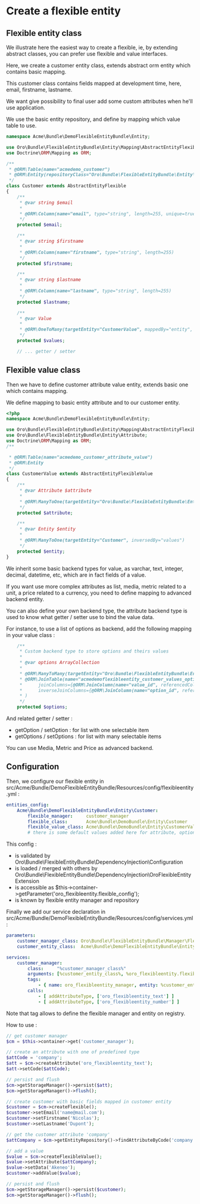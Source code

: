 Create a flexible entity
========================

Flexible entity class
---------------------

We illustrate here the easiest way to create a flexible, ie, by extending abstract classes, you can prefer use flexible and value interfaces.

Here, we create a customer entity class, extends abstract orm entity which contains basic mapping.

This customer class contains fields mapped at development time, here, email, firstname, lastname.

We want give possibility to final user add some custom attributes when he'll use application.

We use the basic entity repository, and define by mapping which value table to use. 

```php
namespace Acme\Bundle\DemoFlexibleEntityBundle\Entity;

use Oro\Bundle\FlexibleEntityBundle\Entity\Mapping\AbstractEntityFlexible;
use Doctrine\ORM\Mapping as ORM;

/**
 * @ORM\Table(name="acmedemo_customer")
 * @ORM\Entity(repositoryClass="Oro\Bundle\FlexibleEntityBundle\Entity\Repository\FlexibleEntityRepository")
 */
class Customer extends AbstractEntityFlexible
{
    /**
     * @var string $email
     *
     * @ORM\Column(name="email", type="string", length=255, unique=true)
     */
    protected $email;

    /**
     * @var string $firstname
     *
     * @ORM\Column(name="firstname", type="string", length=255)
     */
    protected $firstname;

    /**
     * @var string $lastname
     *
     * @ORM\Column(name="lastname", type="string", length=255)
     */
    protected $lastname;

    /**
     * @var Value
     *
     * @ORM\OneToMany(targetEntity="CustomerValue", mappedBy="entity", cascade={"persist", "remove"})
     */
    protected $values;

    // ... getter / setter
```

Flexible value class
--------------------

Then we have to define customer attribute value entity, extends basic one which contains mapping.

We define mapping to basic entity attribute and to our customer entity.
```php
<?php
namespace Acme\Bundle\DemoFlexibleEntityBundle\Entity;

use Oro\Bundle\FlexibleEntityBundle\Entity\Mapping\AbstractEntityFlexibleValue;
use Oro\Bundle\FlexibleEntityBundle\Entity\Attribute;
use Doctrine\ORM\Mapping as ORM;
/**

 * @ORM\Table(name="acmedemo_customer_attribute_value")
 * @ORM\Entity
 */
class CustomerValue extends AbstractEntityFlexibleValue
{
    /**
     * @var Attribute $attribute
     *
     * @ORM\ManyToOne(targetEntity="Oro\Bundle\FlexibleEntityBundle\Entity\Attribute")
     */
    protected $attribute;

    /**
     * @var Entity $entity
     *
     * @ORM\ManyToOne(targetEntity="Customer", inversedBy="values")
     */
    protected $entity;
}
```

We inherit some basic backend types for value, as varchar, text, integer, decimal, datetime, etc, which are in fact fields of a value.

If you want use more complex attributes as list, media, metric related to a unit, a price related to a currency, you need to define mapping to advanced backend entity. 

You can also define your own backend type, the attribute backend type is used to know what getter / setter use to bind the value data.

For instance, to use a list of options as backend, add the following mapping in your value class :

```php
    /**
     * Custom backend type to store options and theirs values
     *
     * @var options ArrayCollection
     *
     * @ORM\ManyToMany(targetEntity="Oro\Bundle\FlexibleEntityBundle\Entity\AttributeOption")
     * @ORM\JoinTable(name="acmedemoflexibleentity_customer_values_options",
     *      joinColumns={@ORM\JoinColumn(name="value_id", referencedColumnName="id", onDelete="CASCADE")},
     *      inverseJoinColumns={@ORM\JoinColumn(name="option_id", referencedColumnName="id", onDelete="CASCADE")}
     * )
     */
    protected $options;
```

And related getter / setter :
* getOption / setOption : for list with one selectable item
* getOptions / setOptions : for list with many selectable items 

You can use Media, Metric and Price as advanced backend.

Configuration
-------------

Then, we configure our flexible entity in src/Acme/Bundle/DemoFlexibleEntityBundle/Resources/config/flexibleentity.yml :
```yaml
entities_config:
    Acme\Bundle\DemoFlexibleEntityBundle\Entity\Customer:
        flexible_manager:     customer_manager
        flexible_class:       Acme\Bundle\DemoBundle\Entity\Customer
        flexible_value_class: Acme\Bundle\DemoBundle\Entity\CustomerValue
        # there is some default values added here for attribute, option, etc, see Oro\Bundle\FlexibleEntityBundle\DependencyInjection\Configuration
```

This config :
- is validated by Oro\Bundle\FlexibleEntityBundle\DependencyInjection\Configuration
- is loaded / merged with others by Oro\Bundle\FlexibleEntityBundle\DependencyInjection\OroFlexibleEntityExtension
- is accessible as $this->container->getParameter('oro_flexibleentity.flexible_config');
- is known by flexible entity manager and repository

Finally we add our service declaration in src/Acme/Bundle/DemoFlexibleEntityBundle/Resources/config/services.yml :
```yaml
parameters:
    customer_manager_class: Oro\Bundle\FlexibleEntityBundle\Manager\FlexibleManager
    customer_entity_class:  Acme\Bundle\DemoFlexibleEntityBundle\Entity\Customer

services:
    customer_manager:
        class:     "%customer_manager_class%"
        arguments: [%customer_entity_class%, %oro_flexibleentity.flexible_config%, @doctrine.orm.entity_manager, @event_dispatcher, @oro_flexibleentity.attributetype.factory]
        tags:
            - { name: oro_flexibleentity_manager, entity: %customer_entity_class%}
        calls:
            - [ addAttributeType, ['oro_flexibleentity_text'] ]
            - [ addAttributeType, ['oro_flexibleentity_number'] ]
```

Note that tag allows to define the flexible manager and entity on registry.

How to use :
```php
// get customer manager
$cm = $this->container->get('customer_manager');

// create an attribute with one of predefined type
$attCode = 'company';
$att = $cm->createAttribute('oro_flexibleentity_text');
$att->setCode($attCode);

// persist and flush
$cm->getStorageManager()->persist($att);
$cm->getStorageManager()->flush();

// create customer with basic fields mapped in customer entity
$customer = $cm->createFlexible();
$customer->setEmail('name@mail.com');
$customer->setFirstname('Nicolas');
$customer->setLastname('Dupont');

// get the customer attribute 'company'
$attCompany = $cm->getEntityRepository()->findAttributeByCode('company');

// add a value
$value = $cm->createFlexibleValue();
$value->setAttribute($attCompany);
$value->setData('Akeneo');
$customer->addValue($value);

// persist and flush
$cm->getStorageManager()->persist($customer);
$cm->getStorageManager()->flush();
```


